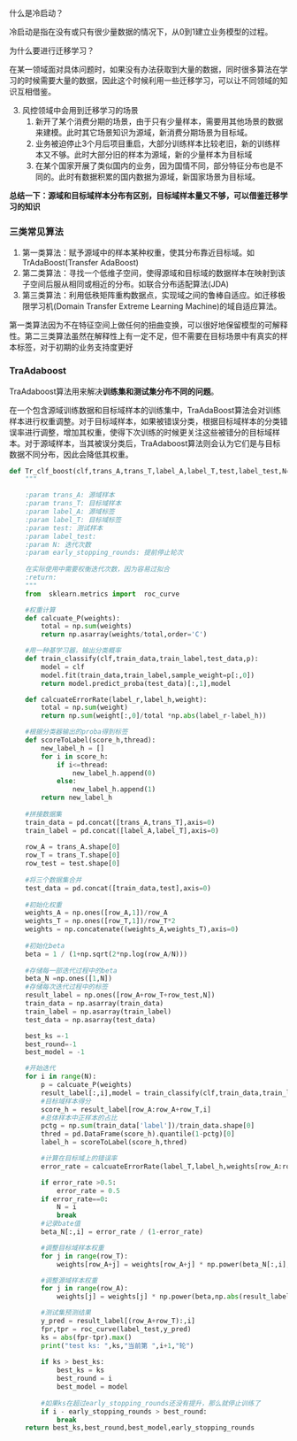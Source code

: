 什么是冷启动？

​	冷启动是指在没有或只有很少量数据的情况下，从0到1建立业务模型的过程。

为什么要进行迁移学习？

​	在某一领域面对具体问题时，如果没有办法获取到大量的数据，同时很多算法在学习的时候需要大量的数据，因此这个时候利用一些迁移学习，可以让不同领域的知识互相借鉴。

3. 风控领域中会用到迁移学习的场景
   1. 新开了某个消费分期的场景，由于只有少量样本，需要用其他场景的数据来建模。此时其它场景知识为源域，新消费分期场景为目标域。
   2. 业务被迫停止3个月后项目重启，大部分训练样本比较老旧，新的训练样本又不够。此时大部分旧的样本为源域，新的少量样本为目标域
   3. 在某个国家开展了类似国内的业务，因为国情不同，部分特征分布也是不同的。此时有数据积累的国内数据为源域，新国家场景为目标域。

**总结一下：源域和目标域样本分布有区别，目标域样本量又不够，可以借鉴迁移学习的知识**



### 三类常见算法

1. 第一类算法：赋予源域中的样本某种权重，使其分布靠近目标域。如TrAdaBoost(Transfer AdaBoost)
2. 第二类算法：寻找一个低维子空间，使得源域和目标域的数据样本在映射到该子空间后服从相同或相近的分布。如联合分布适配算法(JDA)
3. 第三类算法：利用低秩矩阵重构数据点，实现域之间的鲁棒自适应。如迁移极限学习机(Domain Transfer Extreme Learning Machine)的域自适应算法。

第一类算法因为不在特征空间上做任何的扭曲变换，可以很好地保留模型的可解释性。第二三类算法虽然在解释性上有一定不足，但不需要在目标场景中有真实的样本标签，对于初期的业务支持度更好





### TraAdaboost

TraAdaboost算法用来解决**训练集和测试集分布不同的问题**。

在一个包含源域训练数据和目标域样本的训练集中，TraAdaBoost算法会对训练样本进行权重调整。对于目标域样本，如果被错误分类，根据目标域样本的分类错误率进行调整，增加其权重，使得下次训练的时候更关注这些被错分的目标域样本。对于源域样本，当其被误分类后，TraAdaboost算法则会认为它们是与目标数据不同分布，因此会降低其权重。

~~~python
def Tr_clf_boost(clf,trans_A,trans_T,label_A,label_T,test,label_test,N=500,early_stopping_rounds=100):
    """

    :param trans_A: 源域样本
    :param trans_T: 目标域样本
    :param label_A: 源域标签
    :param label_T: 目标域标签
    :param test: 测试样本
    :param label_test:
    :param N: 迭代次数
    :param early_stopping_rounds: 提前停止轮次
    
    在实际使用中需要权衡迭代次数，因为容易过拟合
    :return:
    """
    from  sklearn.metrics import  roc_curve

    #权重计算
    def calcuate_P(weights):
        total = np.sum(weights)
        return np.asarray(weights/total,order='C')

    #用一种基学习器，输出分类概率
    def train_classify(clf,train_data,train_label,test_data,p):
        model = clf
        model.fit(train_data,train_label,sample_weight=p[:,0])
        return model.predict_proba(test_data)[:,1],model

    def calcuateErrorRate(label_r,label_h,weight):
        total = np.sum(weight)
        return np.sum(weight[:,0]/total *np.abs(label_r-label_h))

    #根据分类器输出的proba得到标签
    def scoreToLabel(score_h,thread):
        new_label_h = []
        for i in score_h:
            if i<=thread:
                new_label_h.append(0)
            else:
                new_label_h.append(1)
        return new_label_h
    
    #拼接数据集
    train_data = pd.concat([trans_A,trans_T],axis=0)
    train_label = pd.concat([label_A,label_T],axis=0)
    
    row_A = trans_A.shape[0]
    row_T = trans_T.shape[0]
    row_test = test.shape[0]
    
    #将三个数据集合并
    test_data = pd.concat([train_data,test],axis=0)
    
    #初始化权重
    weights_A = np.ones([row_A,1])/row_A
    weights_T = np.ones([row_T,1])/row_T*2
    weights = np.concatenate((weights_A,weights_T),axis=0)
    
    #初始化beta
    beta = 1 / (1+np.sqrt(2*np.log(row_A/N)))
    
    #存储每一部迭代过程中的beta
    beta_N =np.ones([1,N])
    #存储每次迭代过程中的标签
    result_label = np.ones([row_A+row_T+row_test,N])
    train_data = np.asarray(train_data)
    train_label = np.asarray(train_label)
    test_data = np.asarray(test_data)

    best_ks =-1
    best_round=-1
    best_model = -1

    #开始迭代
    for i in range(N):
        p = calcuate_P(weights)
        result_label[:,i],model = train_classify(clf,train_data,train_label,test_data,p)
        #目标域样本得分
        score_h = result_label[row_A:row_A+row_T,i]
        #总体样本中正样本的占比
        pctg = np.sum(train_data['label'])/train_data.shape[0]
        thred = pd.DataFrame(score_h).quantile(1-pctg)[0]
        label_h = scoreToLabel(score_h,thred)

        #计算在目标域上的错误率
        error_rate = calcuateErrorRate(label_T,label_h,weights[row_A:row_A+row_T,:])

        if error_rate >0.5:
            error_rate = 0.5
        if error_rate==0:
            N = i
            break
        #记录bate值
        beta_N[:,i] = error_rate / (1-error_rate)

        #调整目标域样本权重
        for j in range(row_T):
            weights[row_A+j] = weights[row_A+j] * np.power(beta_N[:,i],(-np.abs(score_h[j] - label_T[j])))

        #调整源域样本权重
        for j in range(row_A):
            weights[j] = weights[j] * np.power(beta,np.abs(result_label[j,i] - label_A[j]))

        #测试集预测结果
        y_pred = result_label[(row_A+row_T):,i]
        fpr,tpr = roc_curve(label_test,y_pred)
        ks = abs(fpr-tpr).max()
        print("test ks: ",ks,"当前第 ",i+1,"轮")
        
        if ks > best_ks:
            best_ks = ks
            best_round = i
            best_model = model
        
        #如果ks在超过early_stopping_rounds还没有提升，那么就停止训练了
        if i - early_stopping_rounds > best_round:
            break
    return best_ks,best_round,best_model,early_stopping_rounds

~~~

